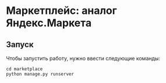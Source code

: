 # Маркетплейс: аналог Яндекс.Маркета
## Запуск
Чтобы запустить работу, нужно ввести следующие команды:

```
cd marketplace
python manage.py runserver
```



